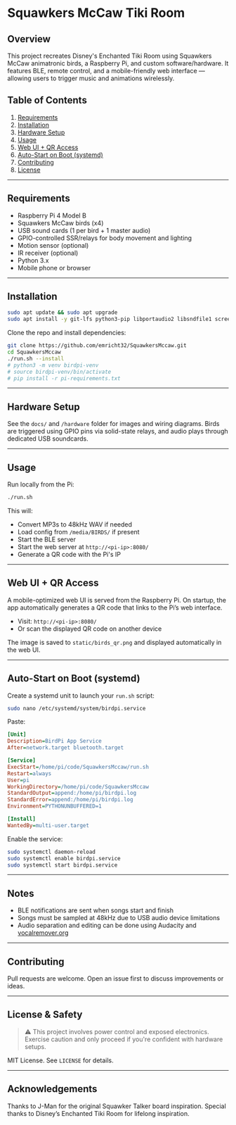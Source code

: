 # Squawkers McCaw Tiki Room

## Overview

This project recreates Disney's Enchanted Tiki Room using Squawkers McCaw animatronic birds, a Raspberry Pi, and custom software/hardware. It features BLE, remote control, and a mobile-friendly web interface — allowing users to trigger music and animations wirelessly.

## Table of Contents

1. [Requirements](#requirements)
2. [Installation](#installation)
3. [Hardware Setup](#hardware-setup)
4. [Usage](#usage)
5. [Web UI + QR Access](#web-ui--qr-access)
6. [Auto-Start on Boot (systemd)](#auto-start-on-boot-systemd)
7. [Contributing](#contributing)
8. [License](#license)

---

## Requirements

- Raspberry Pi 4 Model B
- Squawkers McCaw birds (x4)
- USB sound cards (1 per bird + 1 master audio)
- GPIO-controlled SSR/relays for body movement and lighting
- Motion sensor (optional)
- IR receiver (optional)
- Python 3.x
- Mobile phone or browser

---

## Installation

```bash
sudo apt update && sudo apt upgrade
sudo apt install -y git-lfs python3-pip libportaudio2 libsndfile1 screen git ffmpeg libcairo2-dev pkg-config python3-dev libgirepository1.0-dev gir1.2-glib-2.0
```

Clone the repo and install dependencies:

```bash
git clone https://github.com/emricht32/SquawkersMccaw.git
cd SquawkersMccaw
./run.sh --install
# python3 -m venv birdpi-venv
# source birdpi-venv/bin/activate
# pip install -r pi-requirements.txt
```

---

## Hardware Setup

See the `docs/` and `/hardware` folder for images and wiring diagrams. Birds are triggered using GPIO pins via solid-state relays, and audio plays through dedicated USB soundcards.

---

## Usage

Run locally from the Pi:

```bash
./run.sh
```

This will:
- Convert MP3s to 48kHz WAV if needed
- Load config from `/media/BIRDS/` if present
- Start the BLE server
- Start the web server at `http://<pi-ip>:8080/`
- Generate a QR code with the Pi's IP

---

## Web UI + QR Access

A mobile-optimized web UI is served from the Raspberry Pi. On startup, the app automatically generates a QR code that links to the Pi’s web interface.

- Visit: `http://<pi-ip>:8080/`
- Or scan the displayed QR code on another device

The image is saved to `static/birds_qr.png` and displayed automatically in the web UI.

---

## Auto-Start on Boot (systemd)

Create a systemd unit to launch your `run.sh` script:

```bash
sudo nano /etc/systemd/system/birdpi.service
```

Paste:

```ini
[Unit]
Description=BirdPi App Service
After=network.target bluetooth.target

[Service]
ExecStart=/home/pi/code/SquawkersMccaw/run.sh
Restart=always
User=pi
WorkingDirectory=/home/pi/code/SquawkersMccaw
StandardOutput=append:/home/pi/birdpi.log
StandardError=append:/home/pi/birdpi.log
Environment=PYTHONUNBUFFERED=1

[Install]
WantedBy=multi-user.target
```

Enable the service:

```bash
sudo systemctl daemon-reload
sudo systemctl enable birdpi.service
sudo systemctl start birdpi.service
```

---

## Notes

- BLE notifications are sent when songs start and finish
- Songs must be sampled at 48kHz due to USB audio device limitations
- Audio separation and editing can be done using Audacity and [vocalremover.org](https://vocalremover.org)

---

## Contributing

Pull requests are welcome. Open an issue first to discuss improvements or ideas.

---

## License & Safety

> ⚠️ This project involves power control and exposed electronics. Exercise caution and only proceed if you're confident with hardware setups.

MIT License. See `LICENSE` for details.

---

## Acknowledgements

Thanks to J-Man for the original Squawker Talker board inspiration. Special thanks to Disney’s Enchanted Tiki Room for lifelong inspiration.